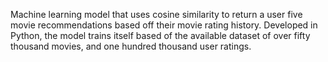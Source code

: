 Machine learning model that uses cosine similarity to return a user five movie recommendations based off their movie rating history. Developed in Python, the model trains itself based of the available dataset of over fifty thousand movies, and one hundred thousand user ratings. 
